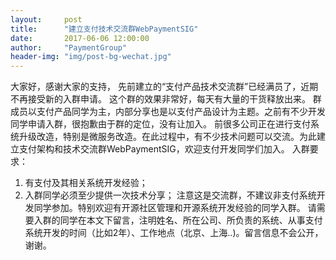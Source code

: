 ```yaml
---                                   
layout:     post      
title:      "建立支付技术交流群WebPaymentSIG"                                     
date:       2017-06-06 12:00:00                                     
author:     "PaymentGroup"                                     
header-img: "img/post-bg-wechat.jpg"                                     
---                         
```

      
	  
	  
大家好，感谢大家的支持， 先前建立的“支付产品技术交流群”已经满员了，近期不再接受新的入群申请。 这个群的效果非常好，每天有大量的干货释放出来。 群成员以支付产品同学为主，内部分享也是以支付产品设计为主题。之前有不少开发同学申请入群，很抱歉由于群的定位，没有让加入。 前很多公司正在进行支付系统升级改造，特别是微服务改造。在此过程中，有不少技术问题可以交流。为此建立支付架构和技术交流群WebPaymentSIG，欢迎支付开发同学们加入。 入群要求：
1. 有支付及其相关系统开发经验； 
2. 入群同学必须至少提供一次技术分享；
注意这是交流群，不建议非支付系统开发同学参加。特别欢迎有开源社区管理和开源系统开发经验的同学入群。 请需要入群的同学在本文下留言，注明姓名、所在公司、所负责的系统、从事支付系统开发的时间（比如2年）、工作地点（北京、上海..)。留言信息不会公开，谢谢。  
